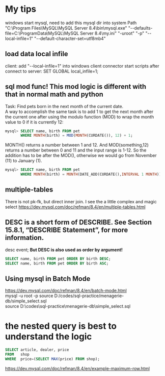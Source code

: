 # My tips
windows start mysql, need to add this mysql dir into system Path
"C:\Program Files\MySQL\MySQL Server 8.4\bin\mysql.exe" "--defaults-file=C:\ProgramData\MySQL\MySQL Server 8.4\my.ini" "-uroot" "-p" "--local-infile=1" "--default-character-set=utf8mb4"

## load data local infile
client: add "--local-infile=1" into windows client connector start scripts
after connect to server: SET GLOBAL local_infile=1;

## sql mod func! This mod logic is different with that in normal math and python
Task: Find pets born in the next month of the current date.  
A way to accomplish the same task is to add 1 to get the next month after the current one after using the modulo function (MOD) to wrap the month value to 0 if it is currently 12:
```sql
mysql> SELECT name, birth FROM pet
       WHERE MONTH(birth) = MOD(MONTH(CURDATE()), 12) + 1;
```
MONTH() returns a number between 1 and 12. And MOD(something,12) returns a number between 0 and 11 and the input range is 1-12. So the addition has to be after the MOD(), otherwise we would go from November (11) to January (1).

```sql
mysql> SELECT name, birth FROM pet
       WHERE MONTH(birth) = MONTH(DATE_ADD(CURDATE(),INTERVAL 1 MONTH));
```

## multiple-tables
There is not pk-fk, but direct inner join. I see the a little complex and magic select
https://dev.mysql.com/doc/refman/8.4/en/multiple-tables.html


## DESC is a short form of DESCRIBE. See Section 15.8.1, “DESCRIBE Statement”, for more information.
desc event;
**But DESC is also used as order by argument!**
```sql
SELECT name, birth FROM pet ORDER BY birth DESC;
SELECT name, birth FROM pet ORDER BY birth ASC;
```

## Using mysql in Batch Mode
https://dev.mysql.com/doc/refman/8.4/en/batch-mode.html  
mysql -u root -p 
source D:/codes/sql-practice/menagerie-db/simple_select.sql  
source D:\codes\sql-practice\menagerie-db\simple_select.sql  

# the nested query is best to understand the logic
```sql
SELECT article, dealer, price
FROM   shop
WHERE  price=(SELECT MAX(price) FROM shop);
```
https://dev.mysql.com/doc/refman/8.4/en/example-maximum-row.html